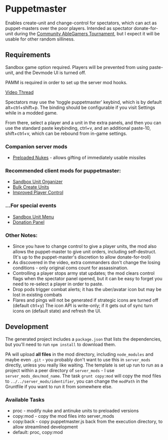 # Puppetmaster

Enables create-unit and change-control for spectators, which can act as puppet-masters over the poor players. Intended as spectator donate-for-unit during the [Community AbleGamers Tournament](https://forums.uberent.com/threads/community-ablegamers-tournament.61966/), but I expect it will be usable for other random silliness.

## Requirements

Sandbox game option required.  Players will be prevented from using paste-unit, and the Devmode UI is turned off.

PAMM is required in order to set up the server mod hooks.

[Video Thread](https://forums.uberent.com/threads/puppetmaster-videos.62581/)

Spectators may use the 'toggle puppetmaster' keybind, which is by default alt+ctrl+shift+p. The binding should be configurable if you visit Settings while in a modded game.

From there, select a player and a unit in the extra panels, and then you can use the standard paste keybinding, ctrl+v, and an additional paste-10, shift+ctrl+v, which can be rebound from in-game settings.

### Companion server mods

- [Preloaded Nukes](https://forums.uberent.com/threads/rel-server-preloaded-nukes.70389/) - allows gifting of immediately usable missiles

### Recommended client mods for puppetmaster:

- [Sandbox Unit Organizer](https://forums.uberent.com/threads/rel-sandbox-unit-organizer.62310/)
- [Bulk Create Units](https://forums.uberent.com/threads/rel-bulk-create-units.62492/)
- [Improved Player Control](https://forums.uberent.com/threads/rel-improved-player-control.62472/)

### ...For special events

- [Sandbox Unit Menu](https://forums.uberent.com/threads/wip-sandbox-unit-menu-ablegamers.62461/)
- [Donation Panel](https://forums.uberent.com/threads/wip-donation-panel.62576/)

### Other Notes:

- Since you have to change control to give a player units, the mod also allows the puppet-master to give unit orders, including self-destruct. (It's up to the puppet-master's discretion to allow donate-for-troll)
- As discovered in the video, extra commanders don't change the losing conditions - only original coms count for assassination.
- Controlling a player stops army stat updates; the mod clears control flags when the spectator panel opened, but it can be easy to forget you need to re-select a player in order to paste.
- Drop pods trigger combat alerts; it has the uber/avatar icon but may be lost in existing combats
- Flares and pings will not be generated if strategic icons are turned off (default ctrl+y) The icon API is write-only; if it gets out of sync turn icons on (default state) and refresh the UI.

## Development

The generated project includes a `package.json` that lists the dependencies, but you'll need to run `npm install` to download them.

PA will upload **all files** in the mod directory, including `node_modules` and maybe even `.git` - you probably don't want to use this in `server_mods` directly, unless you really like waiting.  The template is set up run to run as a project within a peer directory of `server_mods` - I use `server_mods_dev/mod_name`.  The task `grunt copy:mod` will copy the mod files to `../../server_mods/identifier`, you can change the `modPath` in the Gruntfile if you want to run it from somewhere else.

### Available Tasks

- proc - modify nuke and antinuke units to preloaded versions
- copy:mod - copy the mod files into server_mods
- copy:back - copy puppetmaster.js back from the execution directory, to allow streamlined development
- default: proc, copy:mod
